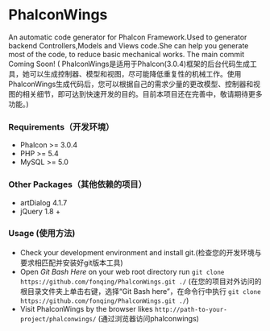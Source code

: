 # PhalconWings
An automatic code generator for Phalcon Framework.Used to generator backend Controllers,Models and Views code.She can help you generate most of the code, to reduce basic mechanical works. 
The main commit Coming Soon!
( PhalconWings是适用于Phalcon(3.0.4)框架的后台代码生成工具，她可以生成控制器、模型和视图，尽可能降低重复性的机械工作。使用PhalconWings生成代码后，您可以根据自己的需求少量的更改模型、控制器和视图的相关细节，即可达到快速开发的目的。目前本项目还在完善中，敬请期待更多功能。)

### Requirements（开发环境）
* Phalcon >= 3.0.4
* PHP >= 5.4
* MySQL >= 5.0

### Other Packages（其他依赖的项目）
* artDialog 4.1.7
* jQuery 1.8 +

### Usage (使用方法)
- Check your development environment and install git.(检查您的开发环境与要求相匹配并安装好git版本工具)
- Open *Git Bash Here* on your web root directory run ```git clone https://github.com/fonqing/PhalconWings.git ./```
(在您的项目对外访问的根目录文件夹上单击右键，选择“Git Bash here”，在命令行中执行 ```git clone https://github.com/fonqing/PhalconWings.git ./```)
- Visit PhalconWings by the browser likes ```http://path-to-your-project/phalconwings/``` (通过浏览器访问phalconwings)